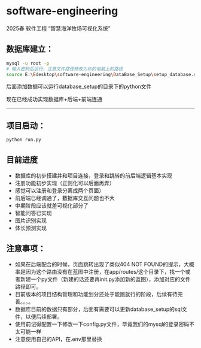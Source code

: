 # software-engineering

2025春 软件工程 “智慧海洋牧场可视化系统”

## 数据库建立：

```bash
mysql -u root -p
# 输入密码后运行，注意文件路径修改为你的电脑上的路径
source E:\Edesktop\software-engineering\DataBase_Setup\setup_database.sql
```

后面添加数据可以运行database_setup的目录下的python文件

现在已经成功实现数据库+后端+前端连通

---

## 项目启动：

```python
python run.py
```

## 目前进度

* 数据库的初步搭建并和项目连接，登录和跳转的前后端逻辑基本实现
* 注册功能初步实现（正则化可以后面再弄）
* 感觉可以注册和登录分离成两个页面）
* 前后端已经调通了，数据库交互问题也不大
* 中期阶段应该就差可视化部分了
* 智能问答已实现
* 图片识别实现
* 体长预测实现

## 注意事项：

* 如果在后端配合的时候，页面跳转出现了类似404 NOT FOUND的提示，大概率是因为这个路由没有在蓝图中注册，在app/routes/这个目录下，找一个或者新建一个py文件（新建的话还要再init.py添加新的蓝图），添加对应的文件路径即可。
* 目前版本的项目结构管理和功能划分还处于能跑就行的阶段，后续有待完善。。。。
* 数据库目前的数据只有部分，后面有需要可以更新database_setup的sql文件，以便后续部署。
* 使用前记得配置一下修改一下config.py文件，毕竟我们的mysql的登录密码不太可能一样
* 注意使用自己的API，在.env那里替换
